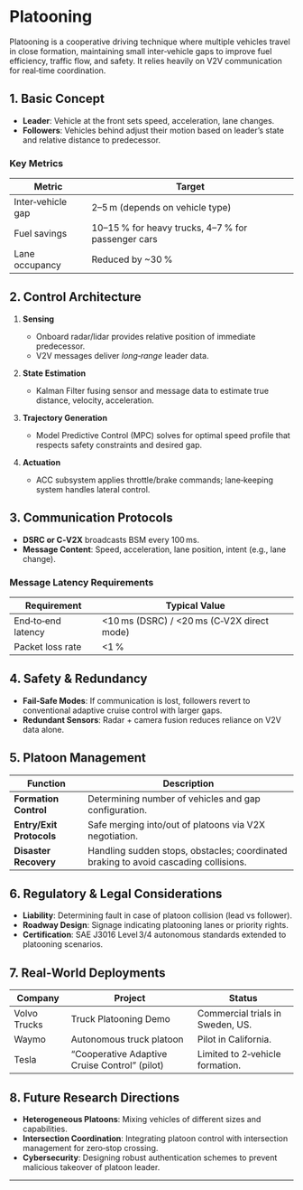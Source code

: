 # Platooning  

Platooning is a cooperative driving technique where multiple vehicles travel in close formation, maintaining small inter‑vehicle gaps to improve fuel efficiency, traffic flow, and safety. It relies heavily on V2V communication for real‑time coordination.

## 1. Basic Concept  

- **Leader**: Vehicle at the front sets speed, acceleration, lane changes.  
- **Followers**: Vehicles behind adjust their motion based on leader’s state and relative distance to predecessor.

### Key Metrics  

| Metric | Target |
|--------|--------|
| Inter‑vehicle gap | 2–5 m (depends on vehicle type) |
| Fuel savings | 10–15 % for heavy trucks, 4–7 % for passenger cars |
| Lane occupancy | Reduced by ~30 % |

## 2. Control Architecture  

1. **Sensing**  
   - Onboard radar/lidar provides relative position of immediate predecessor.  
   - V2V messages deliver *long‑range* leader data.

2. **State Estimation**  
   - Kalman Filter fusing sensor and message data to estimate true distance, velocity, acceleration.

3. **Trajectory Generation**  
   - Model Predictive Control (MPC) solves for optimal speed profile that respects safety constraints and desired gap.  

4. **Actuation**  
   - ACC subsystem applies throttle/brake commands; lane‑keeping system handles lateral control.

## 3. Communication Protocols  

- **DSRC or C‑V2X** broadcasts BSM every 100 ms.  
- **Message Content**: Speed, acceleration, lane position, intent (e.g., lane change).  

### Message Latency Requirements  

| Requirement | Typical Value |
|-------------|---------------|
| End‑to‑end latency | <10 ms (DSRC) / <20 ms (C‑V2X direct mode) |
| Packet loss rate | <1 % |

## 4. Safety & Redundancy  

- **Fail‑Safe Modes**: If communication is lost, followers revert to conventional adaptive cruise control with larger gaps.  
- **Redundant Sensors**: Radar + camera fusion reduces reliance on V2V data alone.

## 5. Platoon Management  

| Function | Description |
|----------|-------------|
| **Formation Control** | Determining number of vehicles and gap configuration. |
| **Entry/Exit Protocols** | Safe merging into/out of platoons via V2X negotiation. |
| **Disaster Recovery** | Handling sudden stops, obstacles; coordinated braking to avoid cascading collisions. |

## 6. Regulatory & Legal Considerations  

- **Liability**: Determining fault in case of platoon collision (lead vs follower).  
- **Roadway Design**: Signage indicating platooning lanes or priority rights.  
- **Certification**: SAE J3016 Level 3/4 autonomous standards extended to platooning scenarios.

## 7. Real‑World Deployments  

| Company | Project | Status |
|---------|---------|--------|
| Volvo Trucks | Truck Platooning Demo | Commercial trials in Sweden, US. |
| Waymo | Autonomous truck platoon | Pilot in California. |
| Tesla | “Cooperative Adaptive Cruise Control” (pilot) | Limited to 2‑vehicle formation. |

## 8. Future Research Directions  

- **Heterogeneous Platoons**: Mixing vehicles of different sizes and capabilities.  
- **Intersection Coordination**: Integrating platoon control with intersection management for zero‑stop crossing.  
- **Cybersecurity**: Designing robust authentication schemes to prevent malicious takeover of platoon leader.

---  